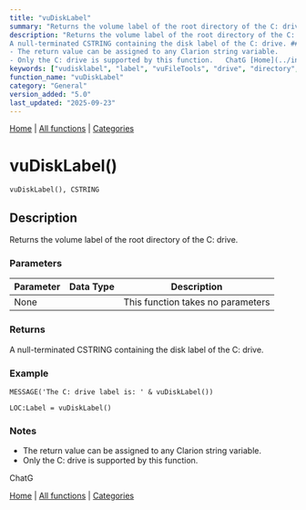 ```yaml
---
title: "vuDiskLabel"
summary: "Returns the volume label of the root directory of the C: drive."
description: "Returns the volume label of the root directory of the C: drive. ### Parameters ### Returns
A null-terminated CSTRING containing the disk label of the C: drive. ### Example ### Notes
- The return value can be assigned to any Clarion string variable.  
- Only the C: drive is supported by this function.   ChatG [Home](../index.md) | [All functions](index.md) | [Categories](../categories/index.md)"
keywords: ["vudisklabel", "label", "vuFileTools", "drive", "directory", "volume", "root", "general", "returns", "Clarion", "Windows"]
function_name: "vuDiskLabel"
category: "General"
version_added: "5.0"
last_updated: "2025-09-23"
---
```


[Home](../index.md) | [All functions](index.md) | [Categories](../categories/index.md)

# vuDiskLabel()

```Prototype
vuDiskLabel(), CSTRING
```


## Description
Returns the volume label of the root directory of the C: drive.

### Parameters

| Parameter | Data Type | Description |
|-----------|-----------|-------------|
| None      |          | This function takes no parameters |

### Returns
A null-terminated CSTRING containing the disk label of the C: drive.

### Example

```Clarion
MESSAGE('The C: drive label is: ' & vuDiskLabel())

LOC:Label = vuDiskLabel()
```

### Notes
- The return value can be assigned to any Clarion string variable.  
- Only the C: drive is supported by this function.  


ChatG

[Home](../index.md) | [All functions](index.md) | [Categories](../categories/index.md)
